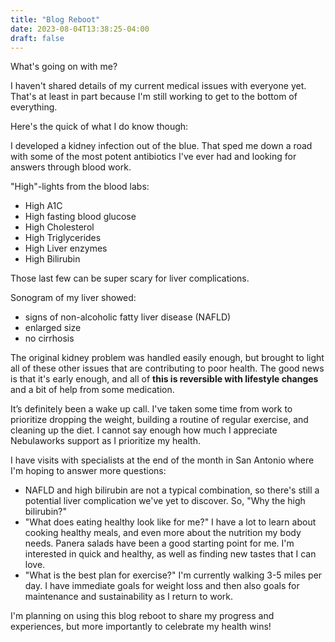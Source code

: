```yaml
---
title: "Blog Reboot"
date: 2023-08-04T13:38:25-04:00
draft: false
---
```


What's going on with me?

I haven't shared details of my current medical issues with everyone yet.  That's at least in part because I'm still working to get to the bottom of everything.

Here's the quick of what I do know though:

I developed a kidney infection out of the blue.  That sped me down a road with some of the most potent antibiotics I've ever had and looking for answers through blood work.

"High"-lights from the blood labs:
- High A1C
- High fasting blood glucose
- High Cholesterol
- High Triglycerides
- High Liver enzymes
- High Bilirubin

Those last few can be super scary for liver complications.

Sonogram of my liver showed:
- signs of non-alcoholic fatty liver disease (NAFLD)
- enlarged size
- no cirrhosis

The original kidney problem was handled easily enough, but brought to light all of these other issues that are contributing to poor health.  The good news is that it's early enough, and all of **this is reversible with lifestyle changes** and a bit of help from some medication.

It’s definitely been a wake up call.  I've taken some time from work to prioritize dropping the weight, building a routine of regular exercise, and cleaning up the diet.  I cannot say enough how much I appreciate Nebulaworks support as I prioritize my health.

I have visits with specialists at the end of the month in San Antonio where I'm hoping to answer more questions:

- NAFLD and high bilirubin are not a typical combination, so there's still a potential liver complication we've yet to discover.  So, "Why the high bilirubin?"
- "What does eating healthy look like for me?"  I have a lot to learn about cooking healthy meals, and even more about the nutrition my body needs.  Panera salads have been a good starting point for me.  I'm interested in quick and healthy, as well as finding new tastes that I can love.
- "What is the best plan for exercise?"  I'm currently walking 3-5 miles per day.  I have immediate goals for weight loss and then also goals for maintenance and sustainability as I return to work.

I'm planning on using this blog reboot to share my progress and experiences, but  more importantly to celebrate my health wins!
